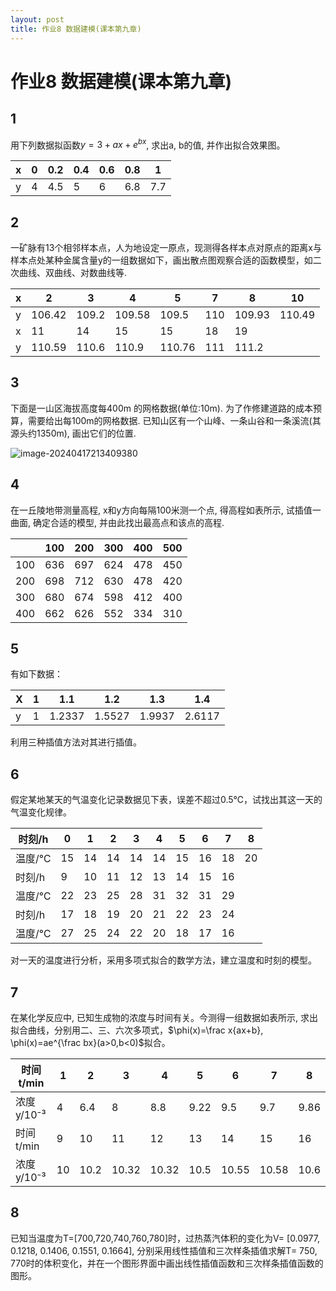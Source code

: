 ```yaml
---
layout: post
title: 作业8 数据建模(课本第九章)
---
```


# 作业8 数据建模(课本第九章)

## 1

用下列数据拟函数$y=3+ax+e^{bx}$, 求出a, b的值, 并作出拟合效果图。

| x    | 0    | 0.2  | 0.4  | 0.6  | 0.8  | 1    |
| ---- | ---- | ---- | ---- | ---- | ---- | ---- |
| y    | 4    | 4.5  | 5    | 6    | 6.8  | 7.7  |



## 2

一矿脉有13个相邻样本点，人为地设定一原点，现测得各样本点对原点的距离x与样本点处某种金属含量y的一组数据如下，画出散点图观察合适的函数模型，如二次曲线、双曲线、对数曲线等. 

| x    | 2      | 3     | 4      | 5      | 7    | 8      | 10     |
| ---- | ------ | ----- | ------ | ------ | ---- | ------ | ------ |
| y    | 106.42 | 109.2 | 109.58 | 109.5  | 110  | 109.93 | 110.49 |
| x    | 11     | 14    | 15     | 15     | 18   | 19     |        |
| y    | 110.59 | 110.6 | 110.9  | 110.76 | 111  | 111.2  |        |


## 3

下面是一山区海拔高度每400m 的网格数据(单位:10m). 为了作修建道路的成本预算，需要给出每100m的网格数据. 已知山区有一个山峰、一条山谷和一条溪流(其源头约1350m), 画出它们的位置. 

<img src="https://pic.wang1m.tech/uploads/2404/661fcfd398c13.png" alt="image-20240417213409380" />


## 4

在一丘陵地带测量高程, x和y方向每隔100米测一个点, 得高程如表所示, 试插值一曲面, 确定合适的模型, 并由此找出最高点和该点的高程.

|      | 100  | 200  | 300  | 400  | 500  |
| ---- | ---- | ---- | ---- | ---- | ---- |
| 100  | 636  | 697  | 624  | 478  | 450  |
| 200  | 698  | 712  | 630  | 478  | 420  |
| 300  | 680  | 674  | 598  | 412  | 400  |
| 400  | 662  | 626  | 552  | 334  | 310  |


## 5

有如下数据：

| X    | 1    | 1.1    | 1.2    | 1.3    | 1.4    |
| ---- | ---- | ------ | ------ | ------ | ------ |
| y    | 1    | 1.2337 | 1.5527 | 1.9937 | 2.6117 |

利用三种插值方法对其进行插值。


## 6

假定某地某天的气温变化记录数据见下表，误差不超过0.5℃，试找出其这一天的气温变化规律。

| 时刻/h | 0    | 1    | 2    | 3    | 4    | 5    | 6    | 7    | 8    |
| ------ | ---- | ---- | ---- | ---- | ---- | ---- | ---- | ---- | ---- |
| 温度/℃ | 15   | 14   | 14   | 14   | 14   | 15   | 16   | 18   | 20   |
| 时刻/h | 9    | 10   | 11   | 12   | 13   | 14   | 15   | 16   |      |
| 温度/℃ | 22   | 23   | 25   | 28   | 31   | 32   | 31   | 29   |      |
| 时刻/h | 17   | 18   | 19   | 20   | 21   | 22   | 23   | 24   |      |
| 温度/℃ | 27   | 25   | 24   | 22   | 20   | 18   | 17   | 16   |      |

对一天的温度进行分析，采用多项式拟合的数学方法，建立温度和时刻的模型。



## 7
在某化学反应中, 已知生成物的浓度与时间有关。今测得一组数据如表所示, 求出拟合曲线，分别用二、三、六次多项式，$\phi(x)=\frac x{ax+b}, \phi(x)=ae^{\frac bx}(a>0,b<0)$拟合。

| 时间t/min  | 1    | 2    | 3     | 4     | 5    | 6     | 7     | 8    |
| ---------- | ---- | ---- | ----- | ----- | ---- | ----- | ----- | ---- |
| 浓度y/10⁻³ | 4    | 6.4  | 8     | 8.8   | 9.22 | 9.5   | 9.7   | 9.86 |
| 时间t/min  | 9    | 10   | 11    | 12    | 13   | 14    | 15    | 16   |
| 浓度y/10⁻³ | 10   | 10.2 | 10.32 | 10.32 | 10.5 | 10.55 | 10.58 | 10.6 |


## 8
已知当温度为T=[700,720,740,760,780]时，过热蒸汽体积的变化为V= [0.0977, 0.1218, 0.1406, 0.1551, 0.1664], 分别采用线性插值和三次样条插值求解T= 750, 770时的体积变化，并在一个图形界面中画出线性插值函数和三次样条插值函数的图形。